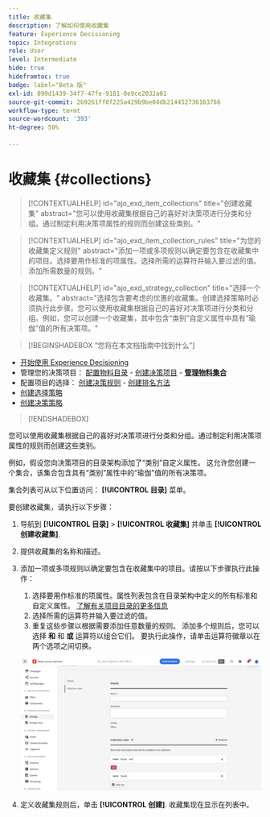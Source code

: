 ```yaml
---
title: 收藏集
description: 了解如何使用收藏集
feature: Experience Decisioning
topic: Integrations
role: User
level: Intermediate
hide: true
hidefromtoc: true
badge: label="Beta 版"
exl-id: 099d1439-34f7-47fe-9181-0e9ce2032a01
source-git-commit: 2b9261ff0f225a429b9be04db214452736163766
workflow-type: tm+mt
source-wordcount: '393'
ht-degree: 50%

---
```


# 收藏集 {#collections}

>[!CONTEXTUALHELP]
>id="ajo_exd_item_collections"
>title="创建收藏集"
>abstract="您可以使用收藏集根据自己的喜好对决策项进行分类和分组。通过制定利用决策项属性的规则而创建这些类别。"

>[!CONTEXTUALHELP]
>id="ajo_exd_item_collection_rules"
>title="为您的收藏集定义规则"
>abstract="添加一项或多项规则以确定要包含在收藏集中的项目。选择要用作标准的项属性。选择所需的运算符并输入要过滤的值。添加所需数量的规则。"

>[!CONTEXTUALHELP]
>id="ajo_exd_strategy_collection"
>title="选择一个收藏集。"
>abstract="选择包含要考虑的优惠的收藏集。创建选择策略时必须执行此步骤。您可以使用收藏集根据自己的喜好对决策项进行分类和分组。例如，您可以创建一个收藏集，其中包含“类别”自定义属性中具有“瑜伽”值的所有决策项。"

>[!BEGINSHADEBOX “您将在本文档指南中找到什么”]

* [开始使用 Experience Decisioning](gs-experience-decisioning.md)
* 管理您的决策项目： [配置物料目录](catalogs.md) - [创建决策项目](items.md) - **[管理物料集合](collections.md)**
* 配置项目的选择： [创建决策规则](rules.md) - [创建排名方法](ranking.md)
* [创建选择策略](selection-strategies.md)
* [创建决策策略](create-decision.md)

>[!ENDSHADEBOX]

您可以使用收藏集根据自己的喜好对决策项进行分类和分组。通过制定利用决策项属性的规则而创建这些类别。

例如，假设您向决策项目的目录架构添加了“类别”自定义属性。 这允许您创建一个集合，该集合包含具有“类别”属性中的“瑜伽”值的所有决策项。

集合列表可从以下位置访问： **[!UICONTROL 目录]** 菜单。

要创建收藏集，请执行以下步骤：

1. 导航到 **[!UICONTROL 目录]** > **[!UICONTROL 收藏集]** 并单击 **[!UICONTROL 创建收藏集]**.
1. 提供收藏集的名称和描述。
1. 添加一项或多项规则以确定要包含在收藏集中的项目。请按以下步骤执行此操作：

   1. 选择要用作标准的项属性。属性列表包含在目录架构中定义的所有标准和自定义属性。 [了解有关项目目录的更多信息](catalogs.md)
   1. 选择所需的运算符并输入要过滤的值。
   1. 重复这些步骤以根据需要添加任意数量的规则。 添加多个规则后，您可以选择 **和** 和 **或** 运算符以组合它们。 要执行此操作，请单击运算符徽章以在两个选项之间切换。

   ![](assets/collection-create.png)

1. 定义收藏集规则后，单击 **[!UICONTROL 创建]**. 收藏集现在显示在列表中。
